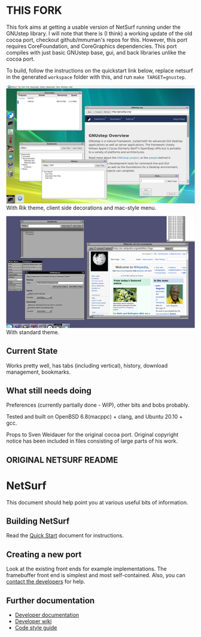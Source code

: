 
THIS FORK
=======

This fork aims at getting a usable version of NetSurf running under the
GNUstep library. I will note that there is (I think) a working update of
the old cocoa port, checkout github/mmuman's repos for this. However,
this port requires CoreFoundation, and CoreGraphics dependencies. This 
port compiles with just basic GNUstep base, gui, and back libraries 
unlike the cocoa port.

To build, follow the instructions on the quickstart link below, replace netsurf in the generated `workspace` folder with this, and run `make TARGET=gnustep`.

![Screenshot](/screenshots/screenshot.jpeg)
With Rik theme, client side decorations and mac-style menu.

![Screenshot](/screenshots/screenshot2.png)
With standard theme.

Current State
----------------
Works pretty well, has tabs (including vertical), history, download management, bookmarks.

What still needs doing
----------------
Preferences (currently partially done - WIP), other bits and bobs probably.


Tested and built on OpenBSD 6.8(macppc) + clang, and Ubuntu 20.10 + gcc.


Props to Sven Weidauer for the original cocoa port. Original copyright notice
has been included in files consisting of large parts of his work.

ORIGINAL NETSURF README
----------------

NetSurf
=======

This document should help point you at various useful bits of information.


Building NetSurf
----------------

Read the [Quick Start](docs/quick-start.md) document for instructions.


Creating a new port
-------------------

Look at the existing front ends for example implementations.
The framebuffer front end is simplest and most self-contained.
Also, you can [contact the developers](http://www.netsurf-browser.org/contact/)
for help.


Further documentation
---------------------

* [Developer documentation](http://www.netsurf-browser.org/developers/)
* [Developer wiki](http://wiki.netsurf-browser.org/Documentation/)
* [Code style guide](http://www.netsurf-browser.org/developers/StyleGuide.pdf)
